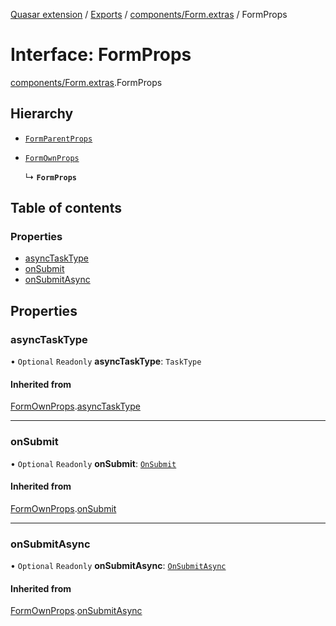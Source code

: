 [Quasar extension](../index.md) / [Exports](../modules.md) / [components/Form.extras](../modules/components_Form_extras.md) / FormProps

# Interface: FormProps

[components/Form.extras](../modules/components_Form_extras.md).FormProps

## Hierarchy

- [`FormParentProps`](components_Form_extras.FormParentProps.md)

- [`FormOwnProps`](components_Form_extras.FormOwnProps.md)

  ↳ **`FormProps`**

## Table of contents

### Properties

- [asyncTaskType](components_Form_extras.FormProps.md#asynctasktype)
- [onSubmit](components_Form_extras.FormProps.md#onsubmit)
- [onSubmitAsync](components_Form_extras.FormProps.md#onsubmitasync)

## Properties

### asyncTaskType

• `Optional` `Readonly` **asyncTaskType**: `TaskType`

#### Inherited from

[FormOwnProps](components_Form_extras.FormOwnProps.md).[asyncTaskType](components_Form_extras.FormOwnProps.md#asynctasktype)

___

### onSubmit

• `Optional` `Readonly` **onSubmit**: [`OnSubmit`](components_Form_extras.OnSubmit.md)

#### Inherited from

[FormOwnProps](components_Form_extras.FormOwnProps.md).[onSubmit](components_Form_extras.FormOwnProps.md#onsubmit)

___

### onSubmitAsync

• `Optional` `Readonly` **onSubmitAsync**: [`OnSubmitAsync`](components_Form_extras.OnSubmitAsync.md)

#### Inherited from

[FormOwnProps](components_Form_extras.FormOwnProps.md).[onSubmitAsync](components_Form_extras.FormOwnProps.md#onsubmitasync)
